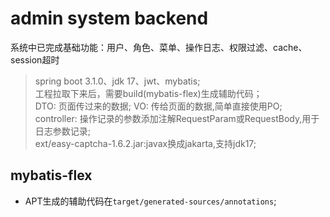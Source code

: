 # admin system backend

系统中已完成基础功能：用户、角色、菜单、操作日志、权限过滤、cache、session超时

> spring boot 3.1.0、jdk 17、jwt、mybatis;  
> 工程拉取下来后，需要build(mybatis-flex)生成辅助代码；  
> DTO: 页面传过来的数据; VO: 传给页面的数据,简单直接使用PO;   
> controller: 操作记录的参数添加注解RequestParam或RequestBody,用于日志参数记录;  
> ext/easy-captcha-1.6.2.jar:javax换成jakarta,支持jdk17;  
> 
## mybatis-flex

* APT生成的辅助代码在`target/generated-sources/annotations`;

